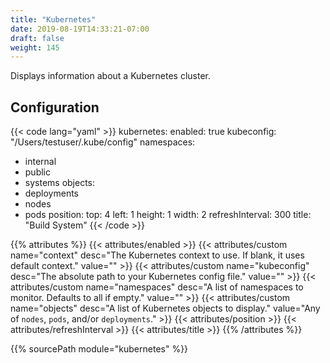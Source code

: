 ```yaml
---
title: "Kubernetes"
date: 2019-08-19T14:33:21-07:00
draft: false
weight: 145
---
```


Displays information about a Kubernetes cluster.

## Configuration

{{< code lang="yaml" >}}
kubernetes:
  enabled: true
  kubeconfig: "/Users/testuser/.kube/config"
  namespaces:
  - internal
  - public
  - systems
  objects:
  - deployments
  - nodes
  - pods
  position:
    top: 4
    left: 1
    height: 1
    width: 2
  refreshInterval: 300
  title: "Build System"
{{< /code >}}

{{% attributes %}}
  {{< attributes/enabled >}}
  {{< attributes/custom name="context" desc="The Kubernetes context to use. If blank, it uses default context." value="" >}}
  {{< attributes/custom name="kubeconfig" desc="The absolute path to your Kubernetes config file." value="" >}}
  {{< attributes/custom name="namespaces" desc="A list of namespaces to monitor. Defaults to all if empty." value="" >}}
  {{< attributes/custom name="objects" desc="A list of Kubernetes objects to display." value="Any of `nodes`, `pods`, and/or `deployments`." >}}
  {{< attributes/position >}}
  {{< attributes/refreshInterval >}}
  {{< attributes/title >}}
{{% /attributes %}}

{{% sourcePath module="kubernetes" %}}